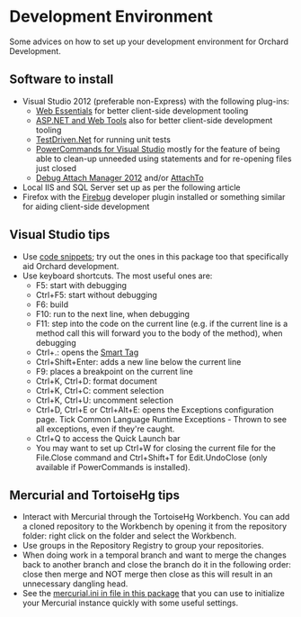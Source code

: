 # Development Environment



Some advices on how to set up your development environment for Orchard Development.


## Software to install

- Visual Studio 2012 (preferable non-Express) with the following plug-ins:
	- [Web Essentials](http://visualstudiogallery.msdn.microsoft.com/07d54d12-7133-4e15-becb-6f451ea3bea6) for better client-side development tooling
	- [ASP.NET and Web Tools](http://www.asp.net/vnext/overview/latest) also for better client-side development tooling
	- [TestDriven.Net](http://www.testdriven.net/download.aspx) for running unit tests
	- [PowerCommands for Visual Studio](http://visualstudiogallery.msdn.microsoft.com/e5f41ad9-4edc-4912-bca3-91147db95b99) mostly for the feature of being able to clean-up unneeded using statements and for re-opening files just closed
	- [Debug Attach Manager 2012](http://visualstudiogallery.msdn.microsoft.com/19951adf-722a-4d92-a73a-6d7a3d70cfc4) and/or [AttachTo](http://visualstudiogallery.msdn.microsoft.com/d0265ab0-df51-4100-8e10-1f84403c4cd0)
- Local IIS and SQL Server set up as per the following article
- Firefox with the [Firebug](https://getfirebug.com/) developer plugin installed or something similar for aiding client-side development


## Visual Studio tips

- Use [code snippets](http://msdn.microsoft.com/en-us/library/ms165392%28v=vs.80%29.aspx); try out the ones in this package too that specifically aid Orchard development.
- Use keyboard shortcuts. The most useful ones are:
	- F5: start with debugging
	- Ctrl+F5: start without debugging
	- F6: build
	- F10: run to the next line, when debugging
	- F11: step into the code on the current line (e.g. if the current line is a method call this will forward you to the body of the method), when debugging
	- Ctrl+.: opens the [Smart Tag](http://haacked.com/archive/2008/06/23/visual-studio-smart-tag-expansion-tip.aspx)
	- Ctrl+Shift+Enter: adds a new line below the current line
	- F9: places a breakpoint on the current line
	- Ctrl+K, Ctrl+D: format document
	- Ctrl+K, Ctrl+C: comment selection
	- Ctrl+K, Ctrl+U: uncomment selection
	- Ctrl+D, Ctrl+E or Ctrl+Alt+E: opens the Exceptions configuration page. Tick Common Language Runtime Exceptions - Thrown to see all exceptions, even if they're caught.
	- Ctrl+Q to access the Quick Launch bar
	- You may want to set up Ctrl+W for closing the current file for the File.Close command and Ctrl+Shift+T for Edit.UndoClose (only available if PowerCommands is installed).


## Mercurial and TortoiseHg tips

- Interact with Mercurial through the TortoiseHg Workbench. You can add a cloned repository to the Workbench by opening it from the repository folder: right click on the folder and select the Workbench.
- Use groups in the Repository Registry to group your repositories.
- When doing work in a temporal branch and want to merge the changes back to another branch and close the branch do it in the following order: close then merge and NOT merge then close as this will result in an unnecessary dangling head.
- See the [mercurial.ini in file in this package](Files/mercurial.ini) that you can use to initialize your Mercurial instance quickly with some useful settings.